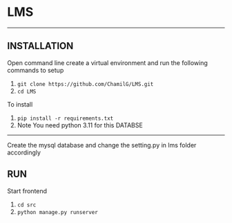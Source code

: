 # LMS
------------

INSTALLATION
------------

Open command line create a virtual environment and run the following commands to setup
1. `git clone https://github.com/ChamilG/LMS.git`
2. `cd LMS`

To install 

1. `pip install -r requirements.txt`
2. Note You need python 3.11 for this
DATABSE
---
Create the mysql database and change the setting.py in lms folder accordingly

RUN
---

Start frontend
1. `cd src`
2. `python manage.py runserver`
